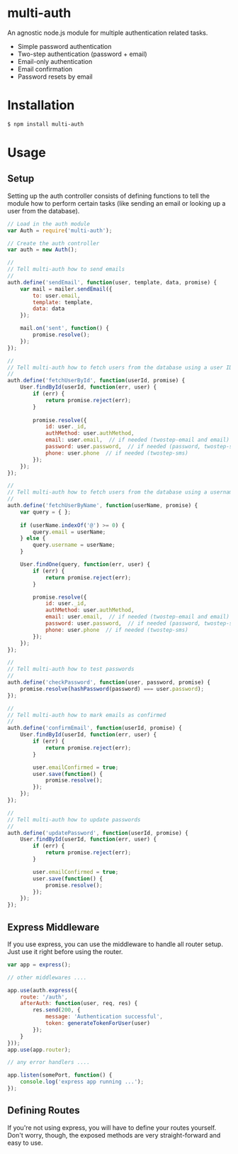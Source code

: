 
# multi-auth

An agnostic node.js module for multiple authentication related tasks.

* Simple password authentication
* Two-step authentication (password + email)
* Email-only authentication
* Email confirmation
* Password resets by email



# Installation

```bash
$ npm install multi-auth
```



# Usage

## Setup

Setting up the auth controller consists of defining functions to tell the module how to perform certain tasks (like sending an email or looking up a user from the database).

```javascript
// Load in the auth module
var Auth = require('multi-auth');

// Create the auth controller
var auth = new Auth();

//
// Tell multi-auth how to send emails
//
auth.define('sendEmail', function(user, template, data, promise) {
	var mail = mailer.sendEmail({
		to: user.email,
		template: template,
		data: data
	});

	mail.on('sent', function() {
		promise.resolve();
	});
});

//
// Tell multi-auth how to fetch users from the database using a user ID
//
auth.define('fetchUserById', function(userId, promise) {
	User.findById(userId, function(err, user) {
		if (err) {
			return promise.reject(err);
		}
		
		promise.resolve({
			id: user._id,
			authMethod: user.authMethod,
			email: user.email,  // if needed (twostep-email and email)
			password: user.password,  // if needed (password, twostep-sms, and twostep-email)
			phone: user.phone  // if needed (twostep-sms)
		});
	});
});

//
// Tell multi-auth how to fetch users from the database using a username/email
//
auth.define('fetchUserByName', function(userName, promise) {
	var query = { };
	
	if (userName.indexOf('@') >= 0) {
		query.email = userName;
	} else {
		query.username = userName;
	}

	User.findOne(query, function(err, user) {
		if (err) {
			return promise.reject(err);
		}

		promise.resolve({
			id: user._id,
			authMethod: user.authMethod,
			email: user.email,  // if needed (twostep-email and email)
			password: user.password,  // if needed (password, twostep-sms, and twostep-email)
			phone: user.phone  // if needed (twostep-sms)
		});
	});
});

//
// Tell multi-auth how to test passwords
//
auth.define('checkPassword', function(user, password, promise) {
	promise.resolve(hashPassword(password) === user.password);
});

//
// Tell multi-auth how to mark emails as confirmed
//
auth.define('confirmEmail', function(userId, promise) {
	User.findById(userId, function(err, user) {
		if (err) {
			return promise.reject(err);
		}

		user.emailConfirmed = true;
		user.save(function() {
			promise.resolve();
		});
	});
});

//
// Tell multi-auth how to update passwords
//
auth.define('updatePassword', function(userId, promise) {
	User.findById(userId, function(err, user) {
		if (err) {
			return promise.reject(err);
		}

		user.emailConfirmed = true;
		user.save(function() {
			promise.resolve();
		});
	});
});
```

## Express Middleware

If you use express, you can use the middleware to handle all router setup. Just use it right before using the router.

```javascript
var app = express();

// other middlewares ....

app.use(auth.express({
	route: '/auth',
	afterAuth: function(user, req, res) {
		res.send(200, {
			message: 'Authentication successful',
			token: generateTokenForUser(user)
		});
	}
}));
app.use(app.router);

// any error handlers ....

app.listen(somePort, function() {
	console.log('express app running ...');
});
```

## Defining Routes

If you're not using express, you will have to define your routes yourself. Don't worry, though, the exposed methods are very straight-forward and easy to use.


